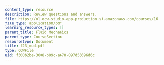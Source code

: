 ```yaml
---
content_type: resource
description: Review questions and answers.
file: https://ol-ocw-studio-app-production.s3.amazonaws.com/courses/16-01-unified-engineering-i-ii-iii-iv-fall-2005-spring-2006/f500b2be3008b09ca670097d53596d6c_f23_mud.pdf
file_type: application/pdf
learning_resource_types: []
parent_title: Fluid Mechanics
parent_type: CourseSection
resourcetype: Document
title: f23_mud.pdf
type: OCWFile
uid: f500b2be-3008-b09c-a670-097d53596d6c
---
```

